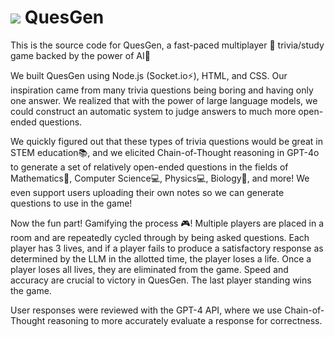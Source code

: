 <h1><img src="https://quesgen.onrender.com/logo.png"> QuesGen</h1>

<p>This is the source code for QuesGen, a fast-paced multiplayer 🏃 trivia/study game backed by the power of AI💪</p>

<p>We built QuesGen using Node.js (Socket.io⚡), HTML, and CSS. Our inspiration came from many trivia questions being boring and having only one answer. We realized that with the power of large language models, we could construct an automatic system to judge answers to much more open-ended questions.</p>

<p>We quickly figured out that these types of trivia questions would be great in STEM education📚, and we elicited Chain-of-Thought reasoning in GPT-4o to generate a set of relatively open-ended questions in the fields of Mathematics🔢, Computer Science💻, Physics💻, Biology🧬, and more! We even support users uploading their own notes so we can generate questions to use in the game!</p>

<p>Now the fun part! Gamifying the process 🎮! Multiple players are placed in a room and are repeatedly cycled through by being asked questions. Each player has 3 lives, and if a player fails to produce a satisfactory response as determined by the LLM in the allotted time, the player loses a life. Once a player loses all lives, they are eliminated from the game. Speed and accuracy are crucial to victory in QuesGen. The last player standing wins the game.</p>
<p>User responses were reviewed with the GPT-4 API, where we use Chain-of-Thought reasoning to more accurately evaluate a response for correctness.</p>
